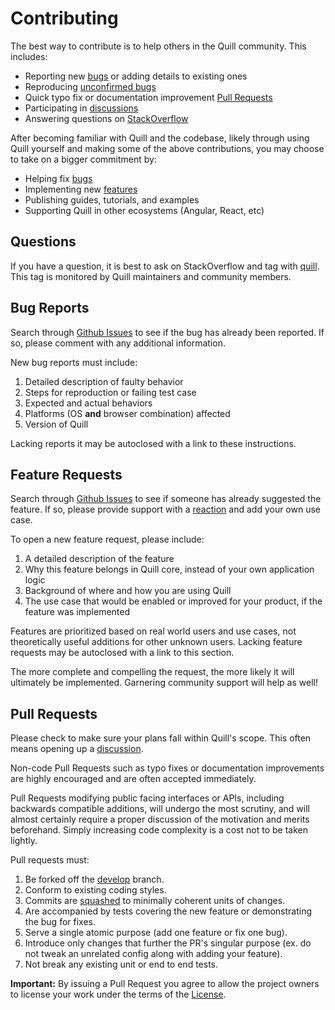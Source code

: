 # Contributing

The best way to contribute is to help others in the Quill community. This includes:

- Reporting new [bugs](https://github.com/quilljs/quill/labels/bug) or adding details to existing ones
- Reproducing [unconfirmed bugs](https://github.com/quilljs/quill/labels/needs%20reproduction)
- Quick typo fix or documentation improvement [Pull Requests](#pull-requests)
- Participating in [discussions](https://github.com/quilljs/quill/labels/discussion)
- Answering questions on [StackOverflow](http://stackoverflow.com/questions/tagged/quill)

After becoming familiar with Quill and the codebase, likely through using Quill yourself and making some of the above contributions, you may choose to take on a bigger commitment by:

- Helping fix [bugs](https://github.com/quilljs/quill/labels/bug)
- Implementing new [features](https://github.com/quilljs/quill/labels/feature)
- Publishing guides, tutorials, and examples
- Supporting Quill in other ecosystems (Angular, React, etc)


## Questions

If you have a question, it is best to ask on StackOverflow and tag with [quill](http://stackoverflow.com/questions/tagged/quill). This tag is monitored by Quill maintainers and community members.


## Bug Reports

Search through [Github Issues](https://github.com/quilljs/quill/issues) to see if the bug has already been reported. If so, please comment with any additional information.

New bug reports must include:

1. Detailed description of faulty behavior
2. Steps for reproduction or failing test case
3. Expected and actual behaviors
4. Platforms (OS **and** browser combination) affected
5. Version of Quill

Lacking reports it may be autoclosed with a link to these instructions.


## Feature Requests

Search through [Github Issues](https://github.com/quilljs/quill/labels/feature) to see if someone has already suggested the feature. If so, please provide support with a [reaction](https://github.com/blog/2119-add-reactions-to-pull-requests-issues-and-comments) and add your own use case.

To open a new feature request, please include:

1. A detailed description of the feature
2. Why this feature belongs in Quill core, instead of your own application logic
3. Background of where and how you are using Quill
4. The use case that would be enabled or improved for your product, if the feature was implemented

Features are prioritized based on real world users and use cases, not theoretically useful additions for other unknown users. Lacking feature requests may be autoclosed with a link to this section.

The more complete and compelling the request, the more likely it will ultimately be implemented. Garnering community support will help as well!


## Pull Requests

Please check to make sure your plans fall within Quill's scope. This often means opening up a [discussion](https://github.com/quilljs/quill/labels/discussion).

Non-code Pull Requests such as typo fixes or documentation improvements are highly encouraged and are often accepted immediately.

Pull Requests modifying public facing interfaces or APIs, including backwards compatible additions, will undergo the most scrutiny, and will almost certainly require a proper discussion of the motivation and merits beforehand. Simply increasing code complexity is a cost not to be taken lightly.

Pull requests must:

1. Be forked off the [develop](https://github.com/quilljs/quill/tree/develop) branch.
2. Conform to existing coding styles.
3. Commits are [squashed](https://git-scm.com/book/en/v2/Git-Tools-Rewriting-History#Squashing-Commits) to minimally coherent units of changes.
4. Are accompanied by tests covering the new feature or demonstrating the bug for fixes.
5. Serve a single atomic purpose (add one feature or fix one bug).
6. Introduce only changes that further the PR's singular purpose (ex. do not tweak an unrelated config along with adding your feature).
7. Not break any existing unit or end to end tests.

**Important:** By issuing a Pull Request you agree to allow the project owners to license your work under the terms of the [License](https://github.com/quilljs/quill/blob/master/LICENSE).
